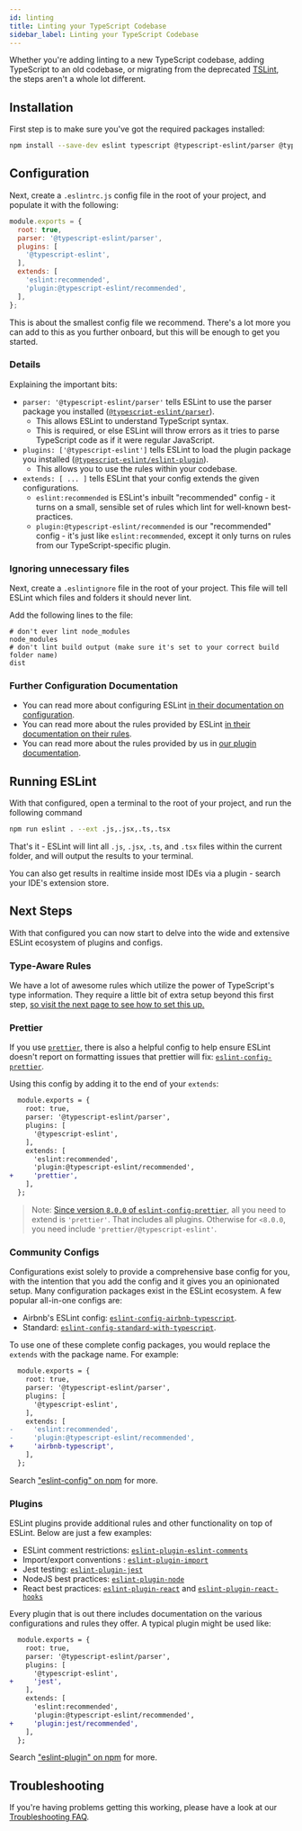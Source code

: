 ```yaml
---
id: linting
title: Linting your TypeScript Codebase
sidebar_label: Linting your TypeScript Codebase
---
```


Whether you're adding linting to a new TypeScript codebase, adding TypeScript to an old codebase, or migrating from the deprecated [TSLint](https://www.npmjs.com/package/tslint), the steps aren't a whole lot different.

## Installation

First step is to make sure you've got the required packages installed:

```bash npm2yarn
npm install --save-dev eslint typescript @typescript-eslint/parser @typescript-eslint/eslint-plugin
```

## Configuration

Next, create a `.eslintrc.js` config file in the root of your project, and populate it with the following:

<!-- prettier-ignore -->
```js title=".eslintrc.js"
module.exports = {
  root: true,
  parser: '@typescript-eslint/parser',
  plugins: [
    '@typescript-eslint',
  ],
  extends: [
    'eslint:recommended',
    'plugin:@typescript-eslint/recommended',
  ],
};
```

This is about the smallest config file we recommend. There's a lot more you can add to this as you further onboard, but this will be enough to get you started.

### Details

Explaining the important bits:

- `parser: '@typescript-eslint/parser'` tells ESLint to use the parser package you installed ([`@typescript-eslint/parser`](../../../packages/parser)).
  - This allows ESLint to understand TypeScript syntax.
  - This is required, or else ESLint will throw errors as it tries to parse TypeScript code as if it were regular JavaScript.
- `plugins: ['@typescript-eslint']` tells ESLint to load the plugin package you installed ([`@typescript-eslint/eslint-plugin`](../../../packages/eslint-plugin)).
  - This allows you to use the rules within your codebase.
- `extends: [ ... ]` tells ESLint that your config extends the given configurations.
  - `eslint:recommended` is ESLint's inbuilt "recommended" config - it turns on a small, sensible set of rules which lint for well-known best-practices.
  - `plugin:@typescript-eslint/recommended` is our "recommended" config - it's just like `eslint:recommended`, except it only turns on rules from our TypeScript-specific plugin.

### Ignoring unnecessary files

Next, create a `.eslintignore` file in the root of your project.
This file will tell ESLint which files and folders it should never lint.

Add the following lines to the file:

```ignore title=".eslintignore"
# don't ever lint node_modules
node_modules
# don't lint build output (make sure it's set to your correct build folder name)
dist
```

### Further Configuration Documentation

- You can read more about configuring ESLint [in their documentation on configuration](https://eslint.org/docs/user-guide/configuring).
- You can read more about the rules provided by ESLint [in their documentation on their rules](https://eslint.org/docs/rules/).
- You can read more about the rules provided by us in [our plugin documentation](../../../packages/eslint-plugin).

## Running ESLint

With that configured, open a terminal to the root of your project, and run the following command

```bash npm2yarn
npm run eslint . --ext .js,.jsx,.ts,.tsx
```

That's it - ESLint will lint all `.js`, `.jsx`, `.ts`, and `.tsx` files within the current folder, and will output the results to your terminal.

You can also get results in realtime inside most IDEs via a plugin - search your IDE's extension store.

## Next Steps

With that configured you can now start to delve into the wide and extensive ESLint ecosystem of plugins and configs.

### Type-Aware Rules

We have a lot of awesome rules which utilize the power of TypeScript's type information. They require a little bit of extra setup beyond this first step, [so visit the next page to see how to set this up.](./TYPED_LINTING.md)

### Prettier

If you use [`prettier`](https://www.npmjs.com/package/prettier), there is also a helpful config to help ensure ESLint doesn't report on formatting issues that prettier will fix: [`eslint-config-prettier`](https://www.npmjs.com/package/eslint-config-prettier).

Using this config by adding it to the end of your `extends`:

```diff
  module.exports = {
    root: true,
    parser: '@typescript-eslint/parser',
    plugins: [
      '@typescript-eslint',
    ],
    extends: [
      'eslint:recommended',
      'plugin:@typescript-eslint/recommended',
+     'prettier',
    ],
  };
```

> Note: [Since version `8.0.0` of `eslint-config-prettier`](https://github.com/prettier/eslint-config-prettier/blob/main/CHANGELOG.md#version-800-2021-02-21), all you need to extend is `'prettier'`. That includes all plugins. Otherwise for `<8.0.0`, you need include `'prettier/@typescript-eslint'`.

### Community Configs

Configurations exist solely to provide a comprehensive base config for you, with the intention that you add the config and it gives you an opinionated setup.
Many configuration packages exist in the ESLint ecosystem.
A few popular all-in-one configs are:

- Airbnb's ESLint config: [`eslint-config-airbnb-typescript`](https://www.npmjs.com/package/eslint-config-airbnb-typescript).
- Standard: [`eslint-config-standard-with-typescript`](https://www.npmjs.com/package/eslint-config-standard-with-typescript).

To use one of these complete config packages, you would replace the `extends` with the package name.
For example:

```diff
  module.exports = {
    root: true,
    parser: '@typescript-eslint/parser',
    plugins: [
      '@typescript-eslint',
    ],
    extends: [
-     'eslint:recommended',
-     'plugin:@typescript-eslint/recommended',
+     'airbnb-typescript',
    ],
  };
```

<!-- markdownlint-disable MD044 -->

Search ["eslint-config" on npm](https://www.npmjs.com/search?q=eslint-config) for more.

### Plugins

ESLint plugins provide additional rules and other functionality on top of ESLint.
Below are just a few examples:

- ESLint comment restrictions: [`eslint-plugin-eslint-comments`](https://www.npmjs.com/package/eslint-plugin-eslint-comments)
- Import/export conventions : [`eslint-plugin-import`](https://www.npmjs.com/package/eslint-plugin-import)
- Jest testing: [`eslint-plugin-jest`](https://www.npmjs.com/package/eslint-plugin-jest)
- NodeJS best practices: [`eslint-plugin-node`](https://www.npmjs.com/package/eslint-plugin-node)
- React best practices: [`eslint-plugin-react`](https://www.npmjs.com/package/eslint-plugin-react) and [`eslint-plugin-react-hooks`](https://www.npmjs.com/package/eslint-plugin-react-hooks)

Every plugin that is out there includes documentation on the various configurations and rules they offer.
A typical plugin might be used like:

```diff
  module.exports = {
    root: true,
    parser: '@typescript-eslint/parser',
    plugins: [
      '@typescript-eslint',
+     'jest',
    ],
    extends: [
      'eslint:recommended',
      'plugin:@typescript-eslint/recommended',
+     'plugin:jest/recommended',
    ],
  };
```

<!-- markdownlint-disable MD044 -->

Search ["eslint-plugin" on npm](https://www.npmjs.com/search?q=eslint-config) for more.

## Troubleshooting

If you're having problems getting this working, please have a look at our [Troubleshooting FAQ](./TROUBLESHOOTING.md).
